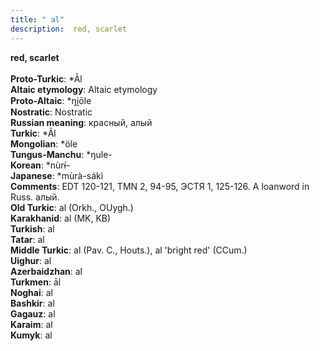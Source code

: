 ```yaml
---
title: " al"
description:  red, scarlet
---
```

<strong> red, scarlet</strong><br><br>
<strong>Proto-Turkic</strong>:  *Āl<br>
<strong>Altaic etymology</strong>:  Altaic etymology<br>
<strong> Proto-Altaic</strong>:  *ŋi̯ōle<br>
<strong>Nostratic</strong>:  Nostratic<br>
<strong>Russian meaning</strong>:  красный, алый<br>
<strong>Turkic</strong>:  *Āl<br>
<strong>Mongolian</strong>:  *öle<br>
<strong>Tungus-Manchu</strong>:  *ŋule-<br>
<strong>Korean</strong>:  *nùrɨ́-<br>
<strong>Japanese</strong>:  *mùrà-sákì<br>
<strong>Comments</strong>:  EDT 120-121, TMN 2, 94-95, ЭСТЯ 1, 125-126. A loanword in Russ. алый.<br>
<strong>Old Turkic</strong>:  al (Orkh., OUygh.)<br>
<strong>Karakhanid</strong>:  al (MK, KB)<br>
<strong>Turkish</strong>:  al<br>
<strong>Tatar</strong>:  al<br>
<strong>Middle Turkic</strong>:  al (Pav. C., Houts.), al 'bright red' (CCum.)<br>
<strong>Uighur</strong>:  al<br>
<strong>Azerbaidzhan</strong>:  al<br>
<strong>Turkmen</strong>:  āl<br>
<strong>Noghai</strong>:  al<br>
<strong>Bashkir</strong>:  al<br>
<strong>Gagauz</strong>:  al<br>
<strong>Karaim</strong>:  al<br>
<strong>Kumyk</strong>:  al<br>


